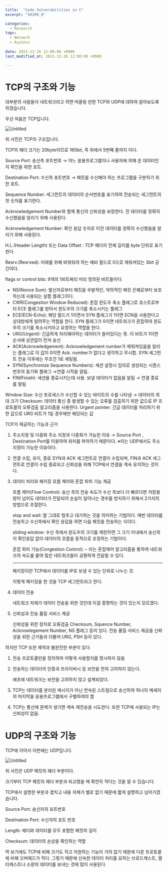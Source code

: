 ```yaml
---
title:  "Code Vulnerabilities in C"
excerpt: "SH1R0_0"

categories:
  - Research
tags:
  - Network
  - Asy1ess
  
date: 2021-12-26 12:00:00 +0900
last_modified_at: 2021-12-26 12:00:00 +0900

---
```



# TCP의 구조와 기능

대부분의 사람들이 네트워크라고 하면 떠올릴 만한 TCP와 UDP에 대하여 알아보도록 하겠습니다.

우선 처음은 TCP입니다.

![Untitled](https://user-images.githubusercontent.com/20013953/154075077-0d64f44e-3402-4d5b-aecc-a9492b509eed.png)

위 사진은 TCP의 구조입니다.

TCP의 헤더 크기는 20byte이므로 160bit, 즉 위에서 5번째 줄까지 이다.

Source Port: 송신측 포트번호 → 어느 응용프로그램이나 사용자에 의해 온 데이터인지 확인을 위한 포트.

Destination Port: 수신측 포트번호 → 패킷을 수신해야 하는 프로그램을 구분하기 위한 포트.

Sequence Number: 세그먼트의 데이터의 순서번호를 표기하여 전송되는 세그먼트의 첫 숫자를 표기한다.

Acknowledgement Number와 함께 통신의 신뢰성을 보장한다. 전 데이터를 정확히 수신했음을 알리기 위해 사용된다.

Acknowledgement Number: 확인 응답 숫자로 이전 데이터를 정확히 수신했음을 알리기 위해 사용된다.

H.L.(Header Length) 또는 Data Offset : TCP 헤더의 전체 길이를 byte 단위로 표기한다.

Resrv.(Resrved): 미래를 위해 비워둬야 하는 예비 필드로 0으로 채워져있는 3bit 공간이다.

flags or control bits: 9개의 1비트짜리 미리 정의된 비트들이다.

- NS(Nonce Sum): 발신자로부터 패킷을 우발적인, 악의적인 패킷 은폐로부터 보호하는데 사용되는 실험 플래그이다.
- CWR(Congestion Window Reduced): 혼잡 윈도우 축소 플래그로 호스트로부터 ECE 플래그를 받아서 윈도우의 크기를 축소시키는 플래그
- ECE(ECN-Echo): 해당 필드가 1이면서 SYN 플래그가 1이면 ECN을 사용한다고 상대방에게 알려주는 역할을 한다.	SYN 플래그가 0이면	네트워크가 혼잡하여 윈도우의 크기를 축소시키라고	요청하는 역할을 한다.
- URG(Urgent): 긴급하게 처리해야하는 데이터가 들어있다는 뜻. 이 비트가 1이면 순서에 상관없이 먼저 송신
- ACK(Acknowledgement): Acknowledgement number가 채워져있음을 알리는 플래그로 이 값이 0이면 Ack. number가 없다고 생각하고 무시함. SYN 세그먼트 전송 이후에는 무조건 1로 세팅됨.
- SYN(Synchronize Sequence Numbers): 세션 설정시 임의로 생성되는 시퀀스 번호의 동기화 플래그 →연결 시작을 알림.
- FIN(Finish): 세션을 종료시키는데 사용. 보낼 데이터가 없음을 알림 → 연결 종료를 알림

Window Size: 수신 프로세스가 수신할 수 있는 바이트의 수를 나타냄 → 데이터의 최대 크기
Checksum: 데이터 통신 중 발생할 수 있는 오류를 검출하기 위한 값으로 IP 프로토콜의 오류검출 알고리즘을 사용한다.
Urgent pointer: 긴급 데이터를 처리하기 위한 값으로 URG 비트가 1일 경우에만 해당되는 값

TCP가 제공하는 기능과 근거

1. 주소지정 및 다중화
주소 지정과 다중화가 가능한 이유 → Source Port , Destination Port를 이용하여 위치를 파악하기 때문이다. ※이는 UDP에서도 주소 지정이 가능한 이유이다.
2. 연결 수립, 유지, 종료
SYN과 ACK 세그먼트로 연결이 수립되며, FIN과 ACK 세그먼트로 연결이 수립 종료되고
신뢰성을 위해 TCP에서 연결을 계속 유지하는 것이다.
3. 데이터 처리와 패키징
흐름 제어와 혼잡 회피 기능 제공
    
    흐름 제어(Flow Control): 송신 측의 전송 속도가 수신 측보다 더 빠르다면 저장용량이 넘어도 데이터가 전달되어 손실이 일어나는 경우를 방지하기 위해서 2가지의 방법으로 조절한다.
    
    stop and wait: 말 그대로 멈추고 대기하는 것을 의미하는 기법이다.
    매번 데이터를 전송하고 수신측에서 확인 응답을 하면 다음 패킷을 전송하는 식이다.
    
    sliding window: 수신 측에서 윈도우의 크기를 제한하면 그 크기 이내에서 송신측이 확인응답 없이 데이터의 흐름을 동적으로 조정하는 기법이다.
    
    혼잡 회피 기능(Congestion Control): ‣ 라는 혼잡제어 알고리즘을 통하여 네트워크의 속도를 줄여 많은 네트워크들이 공평하게 전달될 수 있다.
    
    ---
    
    패키징이란 TCP에서 데이터를 IP로 보낼 수 있는 단위로 나누는 것.
    
    이렇게 패키징을 한 것을 TCP 세그먼트라고 한다.
    
4. 데이터 전송
    
    네트워크 자체가 데이터 전송을 위한 것인데 이걸 증명하는 것이 있는지 모르겠다.
    
5. 신뢰성과 전송 품질 서비스 제공
    
    신뢰성을 위한 장치로 오류검출 Checksum, Squence Number, Acknowlegement Number, NS 플래그 등이 있다.
    전송 품질 서비스 제공을 신뢰성을 위한 근거들과 더불어 URG, PSH 등이 있다.
    

하지만 TCP 또한 제약과 불완전한 부분이 있다.

1. 전송 프로토콜만을 정의하여 어떻게 사용할지를 명시하지 않음
2. 전송하는 데이터의 인증과 프라이버시 등 보안을 전혀 고려하지 않는다.
    
    애초에 네트워크는 보안을 고려하지 않고 설계되었다.
    
3. TCP는 데이터를 분리된 메시지가 아닌 연속된 스트림으로 송신하여 하나의 메세지의 마지막을 응용프로그램에서 구별하여야 함
4. TCP는 통신에 문제가 생기면 계속 재전송을 시도한다. 또한 TCP에 사용되는 IP는 신뢰성이 없음.


# UDP의 구조와 기능

TCP에 이어서 이번에는 UDP입니다.

![Untitled](https://user-images.githubusercontent.com/20013953/154075157-8cc1c151-2ff2-4c77-8ab9-5c35667afc4d.png)

위 사진은 UDP 패킷의 헤더 부분이다.

크기부터 TCP 패킷의 헤더 부분과 비교했을 때 확연히 작다는 것을 알 수 있습니다.

TCP에서 설명한 부분과 곂치고 내용 자체가 별로 없기 때문에 짧게 설명하고 넘어가겠습니다.

Source Port: 송신자의 포트번호

Destination Port: 수신자의 포트 번호

Length: 헤더와 데이터를 모두 포함한 패킷의 길이

Checksum: 데이터의 손상을 확인하는 역할

딱 보기에도 TCP에 비해 크기도 작고 지원하는 기능이 거의 없기 때문에 다른 프로토콜에 비해 오버헤드가 적다. 그렇기 때문에 신속한 데이터 처리를 요하는 브로드캐스트, 멀티캐스트나 소량의 데이터를 보내는 것에 많이 사용된다.